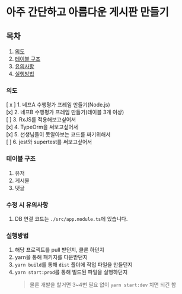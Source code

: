 # 아주 간단하고 아름다운 게시판 만들기

## 목차

1. [의도](#의도)
2. [테이블 구조](#테이블-구조)
3. [유의사항](#수정-시-유의사항)
4. [실행방법](#실행방법)

### 의도

[ x ] 1. 네프A 수행평가 프레임 만들기(Node.js)  
[x] 2. 네프B 수행평가 프레임 만들기(테이블 3개 이상)  
[ ] 3. RxJS를 적용해보고싶어서  
[x] 4. TypeOrm을 써보고싶어서  
[x] 5. 선생님들이 못알아보는 코드를 짜기위해서  
[ ] 6. jest와 supertest를 써보고싶어서

### 테이블 구조

1. 유저
2. 게시물
3. 댓글

### 수정 시 유의사항

1. DB 연결 코드는 `./src/app.module.ts`에 있습니다.

### 실행방법

1. 해당 프로젝트를 pull 받던지, 클론 하던지
2. yarn을 통해 패키지를 다운받던지
3. `yarn build`를 통해 `dist` 폴더에 작업 파일을 만들던지
4. `yarn start:prod`를 통해 빌드된 파일을 실행하던지
   > 물론 개발을 할거면 3~4번 필요 없이 `yarn start:dev` 치면 되긴 함

